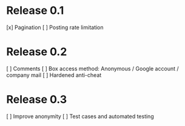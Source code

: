 # Release 0.1

[x] Pagination
[ ] Posting rate limitation

# Release 0.2

[ ] Comments
[ ] Box access method: Anonymous / Google account / company mail
[ ] Hardened anti-cheat

# Release 0.3

[ ] Improve anonymity
[ ] Test cases and automated testing
